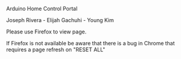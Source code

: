 
Arduino Home Control Portal

Joseph Rivera - Elijah Gachuhi - Young Kim

Please use Firefox to view page.

If Firefox is not available be aware that there is a bug in Chrome that requires a page refresh on "RESET ALL"